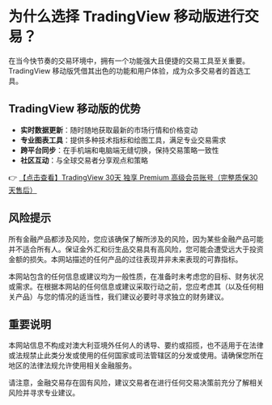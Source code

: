 # 为什么选择 TradingView 移动版进行交易？

在当今快节奏的交易环境中，拥有一个功能强大且便捷的交易工具至关重要。TradingView 移动版凭借其出色的功能和用户体验，成为众多交易者的首选工具。

## TradingView 移动版的优势

- **实时数据更新**：随时随地获取最新的市场行情和价格变动
- **专业图表工具**：提供多种技术指标和绘图工具，满足专业交易需求
- **跨平台同步**：在手机端和电脑端无缝切换，保持交易策略一致性
- **社区互动**：与全球交易者分享观点和策略

👉 [【点击查看】TradingView 30天 独享 Premium 高级会员账号（完整质保30天售后）](https://bit.ly/TradingView-Pro)

## 风险提示

所有金融产品都涉及风险，您应该确保了解所涉及的风险，因为某些金融产品可能并不适合所有人。保证金外汇和衍生品交易具有高风险，您可能会遭受远大于投资金额的损失。本网站描述的任何产品的过往表现并非未来表现的可靠指标。

本网站包含的任何信息或建议均为一般性质，在准备时未考虑您的目标、财务状况或需求。在根据本网站的任何信息或建议采取行动之前，您应考虑其（以及任何相关产品）与您的情况的适当性，我们建议必要时寻求独立的财务建议。

## 重要说明

本网站信息不构成对澳大利亚境外任何人的诱导、要约或招揽，也不适用于在法律或法规禁止此类分发或使用的任何国家或司法管辖区的分发或使用。请确保您所在地区的法律法规允许使用相关金融服务。

请注意，金融交易存在固有风险，建议交易者在进行任何交易决策前充分了解相关风险并寻求专业建议。